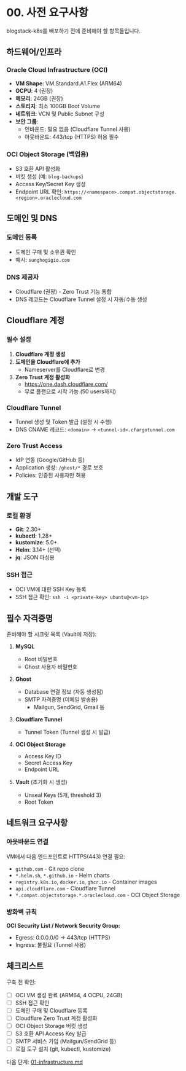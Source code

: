 # 00. 사전 요구사항

blogstack-k8s를 배포하기 전에 준비해야 할 항목들입니다.

## 하드웨어/인프라

### Oracle Cloud Infrastructure (OCI)

- **VM Shape**: VM.Standard.A1.Flex (ARM64)
- **OCPU**: 4 (권장)
- **메모리**: 24GB (권장)
- **스토리지**: 최소 100GB Boot Volume
- **네트워크**: VCN 및 Public Subnet 구성
- **보안 그룹**: 
  - 인바운드: 필요 없음 (Cloudflare Tunnel 사용)
  - 아웃바운드: 443/tcp (HTTPS) 허용 필수

### OCI Object Storage (백업용)

- S3 호환 API 활성화
- 버킷 생성 (예: `blog-backups`)
- Access Key/Secret Key 생성
- Endpoint URL 확인: `https://<namespace>.compat.objectstorage.<region>.oraclecloud.com`

## 도메인 및 DNS

### 도메인 등록

- 도메인 구매 및 소유권 확인
- 예시: `sunghogigio.com`

### DNS 제공자

- Cloudflare (권장) - Zero Trust 기능 통합
- DNS 레코드는 Cloudflare Tunnel 설정 시 자동/수동 생성

## Cloudflare 계정

### 필수 설정

1. **Cloudflare 계정 생성**
2. **도메인을 Cloudflare에 추가**
   - Nameserver를 Cloudflare로 변경
3. **Zero Trust 계정 활성화**
   - https://one.dash.cloudflare.com/
   - 무료 플랜으로 시작 가능 (50 users까지)

### Cloudflare Tunnel

- Tunnel 생성 및 Token 발급 (설정 시 수행)
- DNS CNAME 레코드: `<domain>` → `<tunnel-id>.cfargotunnel.com`

### Zero Trust Access

- IdP 연동 (Google/GitHub 등)
- Application 생성: `/ghost/*` 경로 보호
- Policies: 인증된 사용자만 허용

## 개발 도구

### 로컬 환경

- **Git**: 2.30+
- **kubectl**: 1.28+
- **kustomize**: 5.0+
- **Helm**: 3.14+ (선택)
- **jq**: JSON 파싱용

### SSH 접근

- OCI VM에 대한 SSH Key 등록
- SSH 접근 확인: `ssh -i <private-key> ubuntu@<vm-ip>`

## 필수 자격증명

준비해야 할 시크릿 목록 (Vault에 저장):

1. **MySQL**
   - Root 비밀번호
   - Ghost 사용자 비밀번호

2. **Ghost**
   - Database 연결 정보 (자동 생성됨)
   - SMTP 자격증명 (이메일 발송용)
     - Mailgun, SendGrid, Gmail 등

3. **Cloudflare Tunnel**
   - Tunnel Token (Tunnel 생성 시 발급)

4. **OCI Object Storage**
   - Access Key ID
   - Secret Access Key
   - Endpoint URL

5. **Vault** (초기화 시 생성)
   - Unseal Keys (5개, threshold 3)
   - Root Token

## 네트워크 요구사항

### 아웃바운드 연결

VM에서 다음 엔드포인트로 HTTPS(443) 연결 필요:

- `github.com` - Git repo clone
- `*.helm.sh`, `*.github.io` - Helm charts
- `registry.k8s.io`, `docker.io`, `ghcr.io` - Container images
- `api.cloudflare.com` - Cloudflare Tunnel
- `*.compat.objectstorage.*.oraclecloud.com` - OCI Object Storage

### 방화벽 규칙

**OCI Security List / Network Security Group:**
- Egress: 0.0.0.0/0 → 443/tcp (HTTPS)
- Ingress: 불필요 (Tunnel 사용)

## 체크리스트

구축 전 확인:

- [ ] OCI VM 생성 완료 (ARM64, 4 OCPU, 24GB)
- [ ] SSH 접근 확인
- [ ] 도메인 구매 및 Cloudflare 등록
- [ ] Cloudflare Zero Trust 계정 활성화
- [ ] OCI Object Storage 버킷 생성
- [ ] S3 호환 API Access Key 발급
- [ ] SMTP 서비스 가입 (Mailgun/SendGrid 등)
- [ ] 로컬 도구 설치 (git, kubectl, kustomize)

다음 단계: [01-infrastructure.md](./01-infrastructure.md)

